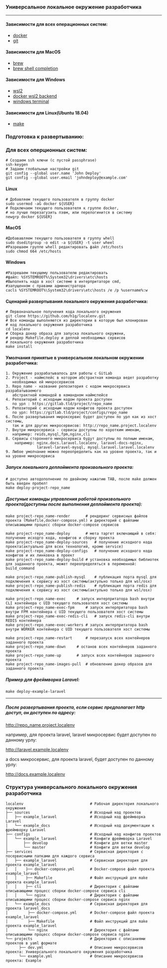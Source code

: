 ### Универсальное локальное окружение разработчика
---

#### Зависимости для всех операционных систем:
 - [docker](https://docs.docker.com/install)
 - [git](https://git-scm.com/book/en/v2/Getting-Started-Installing-Git)
#### Зависимости для MacOS
 - [brew](https://brew.sh/)
 - [brew shell completion](https://docs.brew.sh/Shell-Completion)
#### Зависимости для Windows
 - [wsl2](https://docs.microsoft.com/ru-ru/windows/wsl/install-win10)
 - [docker wsl2 backend](https://docs.docker.com/docker-for-windows/wsl/)
 - [windows terminal](https://docs.microsoft.com/en-us/windows/terminal/)
#### Зависимости для Linux(Ubuntu 18.04)
 - [make](https://www.howtoinstall.me/ubuntu/18-04/make/)
### Подготовка к развертыванию:
### Для всех оперционных систем:
```shell
# Создаем ssh ключи (с пустой passphrase)
ssh-keygen
# Задаем глобальные настройки git
git config --global user.name 'John Deploy'
git config --global user.email 'johndeploy@example.com'
```
#### Linux
```shell
# Добавляем текущего пользователя в группу docker
sudo usermod -aG docker ${USER}
# Подключаем текущего пользователя к группе docker,
# но лучше перезагузить пэвм, или перелогинится в систему
newgrp docker ${USER}
```
#### MacOS
```shell
#Добававляем текущего пользователя в группу whell
sudo dseditgroup -o edit -a ${USER} -t user wheel
#Разрешаем группе whell редактировать файл /etc/hosts
sudo chmod 664 /etc/hosts
```
#### Windows
```shell
#Разрешаем текущему пользователю редактировать
#файл: %SYSTEMROOT%\System32\drivers\etc\hosts
#Выполнять надо в хост системе в интерпритаторе cmd,
#запущенном с правами администратора
cacls %SYSTEMROOT%\System32\drivers\etc\hosts /e /p %username%:w
```

#### Сценарий развертывания локального окружения разработчика:
```shell
# Первоначальное получения кода локального окружения
git clone https://github.com/h1g/localenv.git
# Все команды выполняются из директории в которую был клонирован
# код локального окружения разработчика
cd localenv
# Сборка докер образа для запуска локального окружени,
# рендер Makefile.deploy и деплой необходимых сервисов
# локального окружения разработчика
make install
```
#### Умолчания принятые в универсальном локальном окружении разработчика:
```shell
1. Окружение разрабатывалось для работы с GitLab
2. Project - наймспейс в котором абстрактная команда ведет разработку
   необходимых ей микросервисов
3. Repo_name - название репозитория с кодом микросервиса разрабатываемого
   абстрактной командой в командном наймспейсе
4. Репозиторий с исходным кодом проекта доступен
   по урл : https://gitlab.tld/project/repo_name
5. Репозиторий с исходным кодом конфигов проекта доступен
   по урл: https://gitlab.tld/project/configs/repo_name
6. После развертывания мироксервис будет доступен по урл как из хост системы,
   так и для других микросервисов: http://repo_name.project.localenv
7. Внутри микросервиса - сервисы доступны по коротким именам,
   например: reids,mysql,fpm,nginx,cli
8. Сервисы стороннего микросервиса будут доступны по полным именам,
    например: nginx.docs.laravel.localenv, laravel-docs-nginx,
              laravel-laravel-mysql, mysql.laravel.laravel.localenv
9. Любое умолчание можно переопределить как на уровне проекта, так и на уровне микросервиса
```

##### Запуск локального деплоймента произвольного проекта:
```shell
# доступно автодополнение по двойному нажатию TAB, после make должен быть введен пробел!
make deploy-project-repo_name
```

##### Достуные команды управления работой произвольного проекта(доступны после выполнения деплоймента проекта):
```shell
make project-repo_name-render		# рендеринг сервисных файлов проекта (Makefile,docker-compose.yml) и директорий с файлами описывающими процесс сборки docker-compose сервисов

make project-repo_name-deploy		# мета таргет включающий в себя: получение исходго кода, конфигов и сборку проекта
make project-repo_name-deploy-sources	# получение исходного кода проекта(актуально для всех технологий, кроме service)
make project-repo_name-deploy-configs	# получение исходного кода конфигов и их линковка в проект
make project-repo_name-deploy-build	# установка необходимых библиотек для заданного проекта, может переопределяться в переменной: build_command

make project-repo_name-publish-mysql	# публикация порта mysql для подключения к сервису из хост системы(актульно только для wsl/osx)
make project-repo_name-publish-redis	# публикация порта redis для подключения к сервису из хост системы(актульно только для wsl/osx)

make project-repo_name-exec		# запуск интерпритатора bash внутри CLI контейнера c UID текущего пользователя хост системы
make project-repo_name-exec-fpm		# запуск интерпритатора bash внутри FPM контейнера c UID текущего пользователя хост системы
make project-repo_name-exec-redis-cli	# запуск redis-cli внутри REDIS контейнера
make project-repo_name-exec-workers	# запуск интерпритатора bash внутри WORKER контейнера c UID текущего пользователя хост системы

make project-repo_name-restart		# перезапуск всех контейнеров заданного проекта
make project-repo_name-down		# останов всех контейнеров заданного проекта
make project-repo_name-up		# запуск всех контейнеров заданного проекта
make project-repo_name-images-pull	# обновление докер образов для заданного проекта
```
##### Пример для фреймворка Laravel:
```shell
make deploy-example-laravel
```
-----------------
##### После развертывания проекта, если сервис предполагает http доcтуп, он доступен по адресу:
http://repo_name.project.localenv

например, для проекта laravel, laravel микросервис будет доступен по данному урлу:

http://laravel.example.localenv

а docs микросервис, для проекта laravel, будет доступен по данному урлу:

http://docs.example.localenv

### Структура универсального локального окружения разработчика
```shell
localenv                              # Рабочая директория локального окружения
├── sources                           # Исходный код проектов
│   ├── example_laravel               # Исходный код фреймворка Laravel
│   └── example_docs                  # Исходный код документации к фреймворку Laravel
├── configs                           # Исходный код конфигов проектов
│   └── example_laravel               # Конфиги фреймворка Laravel
│       ├── develop                   # Конфиги для ветки master
│       └── master                    # Конфиги для ветки develop
├── services                          # Сервисная директория с посервисными папками для каждого сервиса
│   ├── example_laravel               # Сервисная директория для проекта example_laravel
│   │    ├── docker-compose.yml       # Docker-compose файл проекта example_laravel
│   │    ├── Makefile                 # Файл инструкций для make проекта example_laravel
│   │    ├── cli                      # Директория с файлами описывающими процесс сборки docker-compose сервиса cli
│   │    └── nginx                    # Директория с файлами описывающими процесс сборки docker-compose сервиса nginx
│   └── example_docs                  # Сервисная директория для проекта laravel_docs
│         ├── docker-compose.yml      # Docker-compose файл проекта example_laravel
│         ├── Makefile                # Файл инструкций для make проекта example_laravel
│         └── nginx                   # Директория с файлами описывающими процесс сборки docker-compose сервиса nginx
└── projects                          # Директория с описаниями проектов в yaml формате
      ├── dev.yml                     # Описание микросервисов проекта: Универсального локального окружения разработчика
      └── example.yml                 # Описание микросервисов проекта: Example
